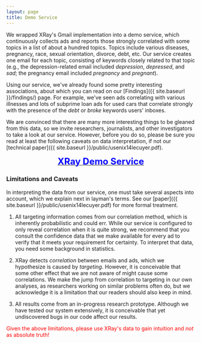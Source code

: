 ```yaml
---
layout: page
title: Demo Service
---
```


We wrapped XRay's Gmail implementation into a demo service, which
continuously collects ads and reports those strongly correlated with
some topics in a list of about a hundred topics.  Topics include
various diseases, pregnancy, race, sexual orientation, divorce, debt, etc.
Our service creates one email for each topic, consisting of keywords closely
related to that topic (e.g., the depression-related email included <i>depression</i>,
<i>depressed</i>, and <i>sad</i>; the pregnancy email included <i>pregnancy</i>
and <i>pregnant</i>).

Using our service, we've already found some pretty interesting associations,
about which you can read on our [Findings]({{ site.baseurl }}/findings/) page.
For example, we've seen ads correlating with various illnesses and
lots of subprime loan ads for used cars that correlate strongly with
the presence of the *debt* or *broke* keywords users' inboxes.

We are convinced that there are many more interesting things to be gleaned
from this data, so we invite researchers, journalists, and other
investigators to take a look at our service.  However, before you do so,
please be sure you read at least the following caveats on data
interpretation, if not our [technical paper]({{ site.baseurl }}/public/usenix14lecuyer.pdf).

<center>
  <a href="http://data.lec.io/">
    <font size="5pt" color="blue"><b>XRay Demo Service</b></font>
  </a>
</center>

<h3 id="caveats">Limitations and Caveats</h3>

In interpreting the data from our service, one must take several aspects
into account, which we explain next in layman's terms.  See our
[paper]({{ site.baseurl }}/public/usenix14lecuyer.pdf) for more formal treatment.

1. All targeting information comes from our correlation method, which is
inherently probabilistic and could err.  While our service is configured
to only reveal correlation when it is quite strong, we recommend that you
consult the confidence data that we make available for every ad to verify
that it meets your requirement for certainty.  To interpret that data,
you need some background in statistics.

2. XRay detects *correlation* between emails and ads, which we
hypothesize is caused by *targeting*.  However, it is conceivable
that some other effect that we are not aware of might cause some
correlations.  We make the jump from correlation to targeting
in our own analyses, as researchers working on similar problems often do,
but we acknowledge it is a limitation that our readers should also keep
in mind.

3. All results come from an in-progress research prototype.  Although we
have tested our system extensively, it is conceivable that yet undiscovered
bugs in our code affect our results.

<font color="red">Given the above limitations, please use XRay's data to
gain intuition and *not* as absolute truth!</font>

